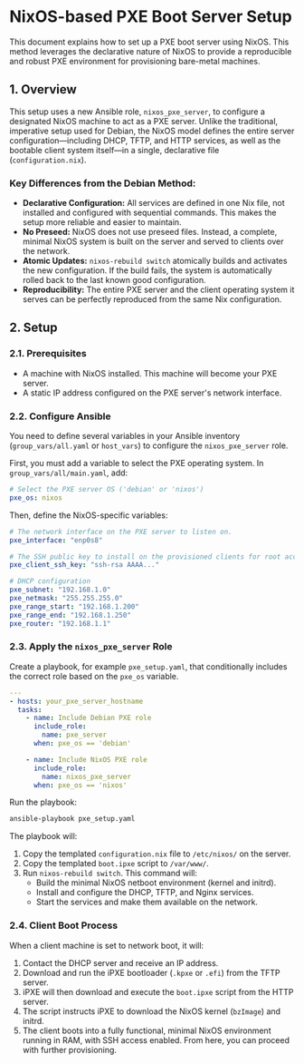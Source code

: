 # NixOS-based PXE Boot Server Setup

This document explains how to set up a PXE boot server using NixOS. This method leverages the declarative nature of NixOS to provide a reproducible and robust PXE environment for provisioning bare-metal machines.

## 1. Overview

This setup uses a new Ansible role, `nixos_pxe_server`, to configure a designated NixOS machine to act as a PXE server. Unlike the traditional, imperative setup used for Debian, the NixOS model defines the entire server configuration—including DHCP, TFTP, and HTTP services, as well as the bootable client system itself—in a single, declarative file (`configuration.nix`).

### Key Differences from the Debian Method:

*   **Declarative Configuration:** All services are defined in one Nix file, not installed and configured with sequential commands. This makes the setup more reliable and easier to maintain.
*   **No Preseed:** NixOS does not use preseed files. Instead, a complete, minimal NixOS system is built on the server and served to clients over the network.
*   **Atomic Updates:** `nixos-rebuild switch` atomically builds and activates the new configuration. If the build fails, the system is automatically rolled back to the last known good configuration.
*   **Reproducibility:** The entire PXE server and the client operating system it serves can be perfectly reproduced from the same Nix configuration.

## 2. Setup

### 2.1. Prerequisites

*   A machine with NixOS installed. This machine will become your PXE server.
*   A static IP address configured on the PXE server's network interface.

### 2.2. Configure Ansible

You need to define several variables in your Ansible inventory (`group_vars/all.yaml` or `host_vars`) to configure the `nixos_pxe_server` role.

First, you must add a variable to select the PXE operating system. In `group_vars/all/main.yaml`, add:

```yaml
# Select the PXE server OS ('debian' or 'nixos')
pxe_os: nixos
```

Then, define the NixOS-specific variables:

```yaml
# The network interface on the PXE server to listen on.
pxe_interface: "enp0s8"

# The SSH public key to install on the provisioned clients for root access.
pxe_client_ssh_key: "ssh-rsa AAAA..."

# DHCP configuration
pxe_subnet: "192.168.1.0"
pxe_netmask: "255.255.255.0"
pxe_range_start: "192.168.1.200"
pxe_range_end: "192.168.1.250"
pxe_router: "192.168.1.1"
```

### 2.3. Apply the `nixos_pxe_server` Role

Create a playbook, for example `pxe_setup.yaml`, that conditionally includes the correct role based on the `pxe_os` variable.

```yaml
---
- hosts: your_pxe_server_hostname
  tasks:
    - name: Include Debian PXE role
      include_role:
        name: pxe_server
      when: pxe_os == 'debian'

    - name: Include NixOS PXE role
      include_role:
        name: nixos_pxe_server
      when: pxe_os == 'nixos'
```

Run the playbook:

```bash
ansible-playbook pxe_setup.yaml
```

The playbook will:
1.  Copy the templated `configuration.nix` file to `/etc/nixos/` on the server.
2.  Copy the templated `boot.ipxe` script to `/var/www/`.
3.  Run `nixos-rebuild switch`. This command will:
    *   Build the minimal NixOS netboot environment (kernel and initrd).
    *   Install and configure the DHCP, TFTP, and Nginx services.
    *   Start the services and make them available on the network.

### 2.4. Client Boot Process

When a client machine is set to network boot, it will:
1.  Contact the DHCP server and receive an IP address.
2.  Download and run the iPXE bootloader (`.kpxe` or `.efi`) from the TFTP server.
3.  iPXE will then download and execute the `boot.ipxe` script from the HTTP server.
4.  The script instructs iPXE to download the NixOS kernel (`bzImage`) and initrd.
5.  The client boots into a fully functional, minimal NixOS environment running in RAM, with SSH access enabled. From here, you can proceed with further provisioning.
